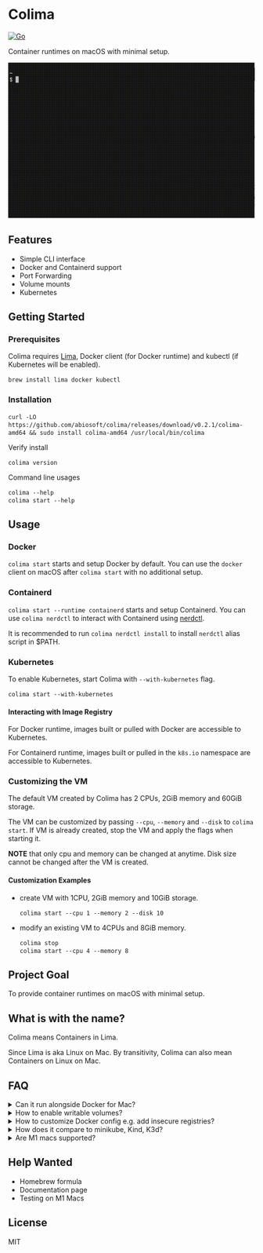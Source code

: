 # Colima

[![Go](https://github.com/abiosoft/colima/actions/workflows/go.yml/badge.svg)](https://github.com/abiosoft/colima/actions/workflows/go.yml)

Container runtimes on macOS with minimal setup.

![Demonstration](colima.gif)

## Features

- Simple CLI interface
- Docker and Containerd support
- Port Forwarding
- Volume mounts
- Kubernetes


## Getting Started

### Prerequisites

Colima requires [Lima](https://github.com/lima-vm/lima), Docker client (for Docker runtime) and kubectl (if Kubernetes will be enabled).

```
brew install lima docker kubectl
```

### Installation

```
curl -LO https://github.com/abiosoft/colima/releases/download/v0.2.1/colima-amd64 && sudo install colima-amd64 /usr/local/bin/colima
```

Verify install

```
colima version
```

Command line usages

```
colima --help
colima start --help
```

## Usage

### Docker

`colima start` starts and setup Docker by default.
You can use the `docker` client on macOS after `colima start` with no additional setup.

### Containerd

`colima start --runtime containerd` starts and setup Containerd. You can use `colima nerdctl` to interact with Containerd using [nerdctl](https://github.com/containerd/nerdctl). 

It is recommended to run `colima nerdctl install` to install `nerdctl` alias script in $PATH.

### Kubernetes

To enable Kubernetes, start Colima with `--with-kubernetes` flag.

```
colima start --with-kubernetes
```

#### Interacting with Image Registry

For Docker runtime, images built or pulled with Docker are accessible to Kubernetes.

For Containerd runtime, images built or pulled in the `k8s.io` namespace are accessible to Kubernetes.


### Customizing the VM

The default VM created by Colima has 2 CPUs, 2GiB memory and 60GiB storage.

The VM can be customized by passing `--cpu`, `--memory` and `--disk` to `colima start`.
If VM is already created, stop the VM and apply the flags when starting it.

**NOTE** that only cpu and memory can be changed at anytime. Disk size cannot be changed after the VM is created.

#### Customization Examples

- create VM with 1CPU, 2GiB memory and 10GiB storage.

  ```
  colima start --cpu 1 --memory 2 --disk 10
  ```

- modify an existing VM to 4CPUs and 8GiB memory.

  ```
  colima stop
  colima start --cpu 4 --memory 8
  ```

## Project Goal

To provide container runtimes on macOS with minimal setup.

## What is with the name?

Colima means Containers in Lima.

Since Lima is aka Linux on Mac. By transitivity, Colima can also mean Containers on Linux on Mac.

## FAQ

<details>
<summary>Can it run alongside Docker for Mac?</summary>
<p>

No, except when started with Containerd runtime. Colima assumes to be the default Docker context and will conflict with Docker for Mac. You should run either, not both.

</p>
</details>

<details>
<summary>How to enable writable volumes?</summary>
<p>

By default, Colima mounts the host's $HOME directory as readonly in the VM. Volume mounts and Compose should work as expected but only readonly.

Colima uses Lima for the VM and Lima's support for writable volumes is still experimental.
It is recommended to only mount the necessary directories as writable rather than the entire $HOME directory.

The following mounts $HOME/projects and $HOME/work directories as writable.

```
colima start --mount $HOME/projects:w --mount $HOME/work:w
```

</p>
</details>

<details>
<summary>How to customize Docker config e.g. add insecure registries?</summary>
<p>

On first startup, Colima generates Docker daemon.json file at `$HOME/.colima/docker/daemon.json`.

Simply modify the daemon.json file accordingly and restart Colima.

</p>
</details>

<details>
<summary>How does it compare to minikube, Kind, K3d?</summary>
<p>

### For Kubernetes

Yes, you can create a Kubernetes cluster with minikube (with Docker driver), Kind or K3d instead of enabling Kubernetes in Colima. Those are better options if you need multiple clusters, or do not need Docker and Kubernetes to share the same images and runtime.

### For Docker

Minikube with Docker runtime can expose the cluster's Docker with `minikube docker-env`. But there are some caveats.

- Kubernetes is not optional, even if you only need Docker.

- All of minikube's free drivers for macOS fall-short in one of performance, port forwarding or volumes.
  While port-forwarding and volumes are non-issue for Kubernetes, they can be a deal breaker for Docker-only use.

</p>
</details>


<details>
<summary>Are M1 macs supported?</summary>
<p>

Colima is written to support M1 macs but not tested, as the author do not currently possess an M1 device.

</p>
</details>

## Help Wanted

- Homebrew formula
- Documentation page
- Testing on M1 Macs

## License

MIT
